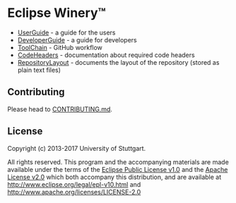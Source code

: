 # Eclipse Winery™

- [UserGuide](user/) - a guide for the users
- [DeveloperGuide](DeveloperGuide) - a guide for developers
- [ToolChain](ToolChain) - GitHub workflow
- [CodeHeaders](CodeHeaders) - documentation about required code headers
- [RepositoryLayout](RepositoryLayout) - documents the layout of the repository (stored as plain text files)

## Contributing

Please head to [CONTRIBUTING.md](https://github.com/eclipse/winery/blob/master/CONTRIBUTING.md).

## License

Copyright (c) 2013-2017 University of Stuttgart.

All rights reserved. This program and the accompanying materials
are made available under the terms of the [Eclipse Public License v1.0]
and the [Apache License v2.0] which both accompany this distribution,
and are available at http://www.eclipse.org/legal/epl-v10.html
and http://www.apache.org/licenses/LICENSE-2.0

 [Apache License v2.0]: http://www.apache.org/licenses/LICENSE-2.0.html
 [Eclipse Public License v1.0]: http://www.eclipse.org/legal/epl-v10.html
